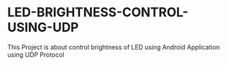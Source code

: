 # LED-BRIGHTNESS-CONTROL-USING-UDP
This Project is about control brightness of LED  using Android Application using UDP Protocol

